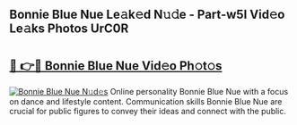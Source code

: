 ## Bonnie Blue Nue Le𝚊k𝚎d N𝚞𝚍e - Part-w5I Vid𝚎o Le𝚊ks Photos UrC0R

# <h2><a href="http://fb72raz.evod.top/?m=Bonnie+Blue+Nue">🔗 👉🔴 Bonnie Blue Nue Vid𝚎o Ph𝚘t𝚘s</a></h2>

[![Bonnie Blue Nue N𝚞d𝚎s](https://i.imgur.com/8V9OHl7.gif)](http://fb72raz.evod.top/?m=Bonnie+Blue+Nue)
Online personality Bonnie Blue Nue with a focus on dance and lifestyle content. Communication skills Bonnie Blue Nue are crucial for public figures to convey their ideas and connect with the public. 
